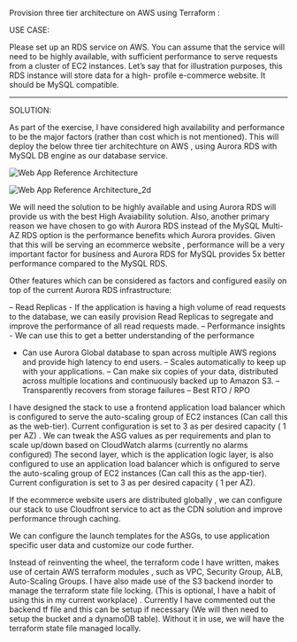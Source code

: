 Provision three tier architecture on AWS using Terraform :

USE CASE:

Please set up an RDS service on AWS. You can assume that the service will need to
be highly available, with sufficient performance to serve requests from a cluster of EC2
instances. Let’s say that for illustration purposes, this RDS instance will store data for a high-
profile e-commerce website. It should be MySQL compatible.

--------------------------------------

SOLUTION:

As part of the exercise, I have considered high availability and performance to be the major factors (rather than cost which is not mentioned). This will deploy the below three tier architechture on AWS , using Aurora RDS with MySQL DB engine as our database service. 

![Web App Reference Architecture](https://user-images.githubusercontent.com/78933256/216273290-5e360b4e-264d-4cc7-aab8-0a5eeda3fb27.png)


![Web App Reference Architecture_2d](https://user-images.githubusercontent.com/78933256/216273438-cb72b54f-9244-4e96-8a4b-cacb8040e80c.png)


We will need the solution to be highly available and using Aurora RDS will provide us with the best High Avaiability solution.
Also, another primary reason we have chosen to go with Aurora RDS instead of the MySQL Multi-AZ RDS option is the performance benefits which Aurora provides. Given that this will be serving an ecommerce website , performance will be a very important factor for business and Aurora RDS for MySQL provides 5x better performance compared to the MySQL RDS. 

Other features which can be considered as factors and configured easily on top of the current Aurora RDS infrastructure:

 – Read Replicas - If the application is having a high volume of read requests to the database, we can easily provision Read Replicas to segregate and improve the performance of all read requests made. 
 – Performance insights - We can use this to get a better understanding of the performance 
 - Can use Aurora Global database to span across multiple AWS regions and provide high latency to end users.
 – Scales automatically to keep up with your applications.
 – Can make six copies of your data, distributed across multiple locations and continuously backed up to Amazon S3.
– Transparently recovers from storage failures
– Best RTO / RPO 


I have designed the stack to use a frontend application load balancer which is configured to serve the auto-scaling group of EC2 instances (Can call this as the web-tier). Current configuration is set to 3 as per desired capacity ( 1 per AZ) . We can tweak the ASG values as per requirements and plan to scale up/down based on CloudWatch alarms (currently no alarms configured)
The second layer, which is the application logic layer, is also configured to use an application load balancer which is onfigured to serve the auto-scaling group of EC2 instances (Can call this as the app-tier). Current configuration is set to 3 as per desired capacity ( 1 per AZ). 

If the ecommerce website users are distributed globally , we can configure our stack to use Cloudfront service to act as the CDN solution and improve performance through caching.

We can configure the launch templates for the ASGs, to use application specific user data and customize our code further.

Instead of reinventing the wheel, the terraform code I have written, makes use of certain AWS terraform modules , such as VPC, Security Group, ALB, Auto-Scaling Groups. I have also made use of the S3 backend inorder to manage the terraform state file locking. (This is optional, I have a habit of using this in my current workplace) . Currently I have commented out the backend tf file and this can be setup if necessary (We will then need to setup the bucket and a dynamoDB table). Without it in use, we will have the terraform state file managed locally.





